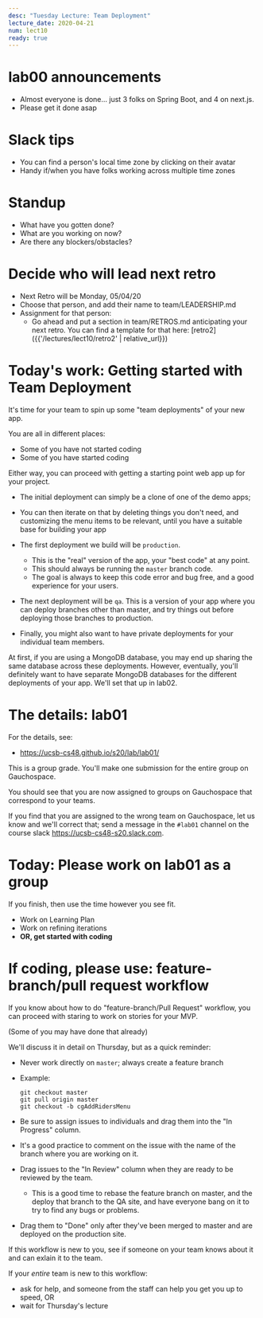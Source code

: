 ```yaml
---
desc: "Tuesday Lecture: Team Deployment"
lecture_date: 2020-04-21
num: lect10
ready: true
---
```


# lab00 announcements

* Almost everyone is done... just 3 folks on Spring Boot, and 4 on next.js.
* Please get it done asap

# Slack tips

* You can find a person's local time zone by clicking on their avatar
* Handy if/when you have folks working across multiple time zones

# Standup

* What have you gotten done?
* What are you working on now?
* Are there any blockers/obstacles?

# Decide who will lead next retro

* Next Retro will be Monday, 05/04/20
* Choose that person, and add their name to team/LEADERSHIP.md
* Assignment for that person:
  - Go ahead and put a section in team/RETROS.md anticipating
    your next retro.   You can find a template for that here:
    [retro2]({{'/lectures/lect10/retro2' | relative_url}})
    
# Today's work: Getting started with Team Deployment

It's time for your team to spin up some "team deployments"
of your new app.

You are all in different places:
* Some of you have not started coding
* Some of you have started coding

Either way, you can proceed with getting a starting point
web app up for your project.

* The initial deployment can simply be a clone of one of the demo apps;
* You can then iterate on that by deleting things you don't need, and
  customizing the menu items to be relevant, until you have a suitable
  base for building your app

* The first deployment we build will be `production`.
  * This is the "real" version of the app, your "best code" at any point.
  * This should always be running the `master` branch code.
  * The goal is always to keep this code error and bug free, and a good
    experience for your users.

* The next deployment will be `qa`.   This is a version of your app where
  you can deploy branches other than master, and try things out before
  deploying those branches to production.

* Finally, you might also want to have private deployments for your
  individual team members.

At first, if you are using a MongoDB database, you may end up sharing
the same database across these deployments.   However, eventually,
you'll definitely want to have separate MongoDB databases for the
different deployments of your app.  We'll set that up in lab02.

# The details: lab01

For the details, see:

* <https://ucsb-cs48.github.io/s20/lab/lab01/>

This is a group grade.  You'll make one submission for the entire group on Gauchospace.

You should see that you are now assigned to groups on Gauchospace that correspond to your teams.

If you find that you are assigned to the wrong team on Gauchospace, let us know and we'll correct that; send a message
in the `#lab01` channel on the course slack <https://ucsb-cs48-s20.slack.com>.


# Today: Please work on lab01 as a group

If you finish, then use the time however you see fit.

* Work on Learning Plan
* Work on refining iterations
* **OR, get started with coding**

# If coding, please use: feature-branch/pull request workflow

If you know about how to do "feature-branch/Pull Request" workflow,
you can proceed with staring to work on stories for your MVP.

(Some of you may have done that already)

We'll discuss it in detail on Thursday, but as a quick reminder:

* Never work directly on `master`; always create a feature branch
* Example:
  ```
  git checkout master
  git pull origin master
  git checkout -b cgAddRidersMenu
  ```
  
* Be sure to assign issues to individuals and drag them into the "In Progress" column.
* It's a good practice to comment on the issue with the name of the branch where you are working on it.
* Drag issues to the "In Review" column when they are ready to be reviewed by the team.
  * This is a good time to rebase the feature branch on master, and the deploy that branch to
    the QA site, and have everyone bang on it to try to find any bugs or problems.
* Drag them to "Done" only after they've been merged to master and are deployed on the production site.

If this workflow is new to you, see if someone on your team knows about it and can exlain it to the team.

If your *entire* team is new to this workflow:
* ask for help, and someone from the staff can help you get you up to speed, OR
* wait for Thursday's lecture




